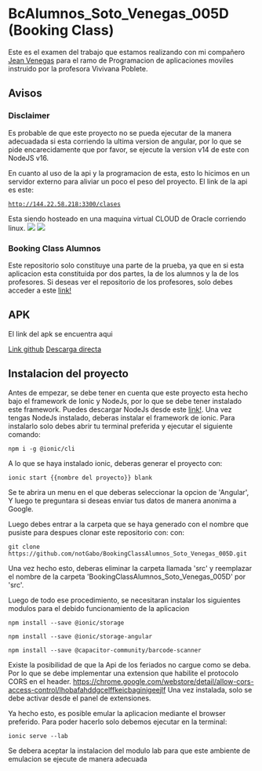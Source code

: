 # BcAlumnos_Soto_Venegas_005D (Booking Class)

Este es el examen del trabajo que estamos realizando con mi compañero <a href="https://github.com/je4n83">Jean Venegas</a> para el ramo de 
Programacion de aplicaciones moviles instruido por la profesora Vivivana Poblete.

## Avisos

### Disclaimer

Es probable de que este proyecto no se pueda ejecutar de la manera adecuadada si esta corriendo la ultima version de angular, por lo que se pide encarecidamente que por favor, se ejecute la version v14 de este con NodeJS v16.

En cuanto al uso de la api y la programacion de esta, esto lo hicimos en un servidor externo para aliviar un poco el peso del proyecto. El link de la api es este: 

<a href='http://144.22.58.218:3300/clases'>```http://144.22.58.218:3300/clases```</a>

Esta siendo hosteado en una maquina virtual CLOUD de Oracle corriendo linux. 
<img src='https://cdn.discordapp.com/attachments/902952023874494505/1050213531087274045/image.png'></img>
<img src='https://cdn.discordapp.com/attachments/902952023874494505/1050213623366164500/image.png'></img>

### Booking Class Alumnos

Este repositorio solo constituye una parte de la prueba, ya que en si esta aplicacion esta constituida por dos partes, la de los alumnos y la de los profesores.
Si deseas ver el repositorio de los profesores, solo debes acceder a este <a href='https://github.com/notGabo/BookingClassDocentes_Soto_Venegas_005D'>link!<a>

## APK

El link del apk se encuentra aqui

<a href='https://github.com/notGabo/BookingClassAlumnos_Soto_Venegas_005D/releases/tag/Examen'>Link github</a>
<a href='https://github.com/notGabo/BookingClassAlumnos_Soto_Venegas_005D/releases/download/Examen/app-debug.apk'>Descarga directa</a>


## Instalacion del proyecto


Antes de empezar, se debe tener en cuenta que este proyecto esta hecho bajo el framework de Ionic y NodeJs, por lo que se debe tener instalado este framework. 
Puedes descargar NodeJs desde este <a href='https://nodejs.org/en/download/'>link!</a>. Una vez tengas NodeJs instalado, deberas instalar el framework de ionic. Para 
instalarlo solo debes abrir tu terminal preferida y ejecutar el siguiente comando:

  ```npm i -g @ionic/cli```
  
A lo que se haya instalado ionic, deberas generar el proyecto con:

  ```ionic start {{nombre del proyecto}} blank```
  
Se te abrira un menu en el que deberas seleccionar la opcion de 'Angular', Y luego te preguntara si deseas enviar tus datos de manera anonima a Google.

Luego debes entrar a la carpeta que se haya generado con el nombre que pusiste para despues clonar este repositorio con:
con:

  ```git clone https://github.com/notGabo/BookingClassAlumnos_Soto_Venegas_005D.git```
  
Una vez hecho esto, deberas eliminar la carpeta llamada 'src' y reemplazar el nombre de la carpeta 'BookingClassAlumnos_Soto_Venegas_005D' por 'src'.

Luego de todo ese procedimiento, se necesitaran instalar los siguientes modulos para el debido funcionamiento de la aplicacion

```npm install --save @ionic/storage```

```npm install --save @ionic/storage-angular```

```npm install --save @capacitor-community/barcode-scanner```


Existe la posibilidad de que la Api de los feriados no cargue como se deba. Por lo que se debe implementar una extension que habilite el protocolo CORS en el header.
https://chrome.google.com/webstore/detail/allow-cors-access-control/lhobafahddgcelffkeicbaginigeejlf
Una vez instalada, solo se debe activar desde el panel de extensiones.

Ya hecho esto, es posible emular la aplicacion mediante el browser preferido. Para poder hacerlo solo debemos ejecutar en la terminal:

```ionic serve --lab```

Se debera aceptar la instalacion del modulo lab para que este ambiente de emulacion se ejecute de manera adecuada
